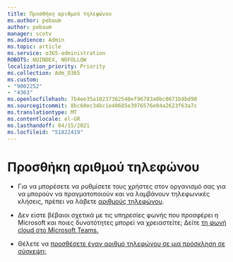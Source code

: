 ```yaml
---
title: Προσθήκη αριθμού τηλεφώνου
ms.author: pebaum
author: pebaum
manager: scotv
ms.audience: Admin
ms.topic: article
ms.service: o365-administration
ROBOTS: NOINDEX, NOFOLLOW
localization_priority: Priority
ms.collection: Adm_O365
ms.custom:
- "9002252"
- "4363"
ms.openlocfilehash: 7b4ee35a10237362548ef96783a0bc0071b9bd90
ms.sourcegitcommit: 8bc60ec34bc1e40685e3976576e04a2623f63a7c
ms.translationtype: MT
ms.contentlocale: el-GR
ms.lasthandoff: 04/15/2021
ms.locfileid: "51822419"
---
```

# <a name="add-phone-number"></a>Προσθήκη αριθμού τηλεφώνου

- Για να μπορέσετε να ρυθμίσετε τους χρήστες στον οργανισμό σας για να μπορούν να πραγματοποιούν και να λαμβάνουν τηλεφωνικές κλήσεις, πρέπει να λάβετε [αριθμούς τηλεφώνου](https://docs.microsoft.com/MicrosoftTeams/manage-phone-numbers-for-your-organization/).

- Δεν είστε βέβαιοι σχετικά με τις υπηρεσίες φωνής που προσφέρει η Microsoft και ποιες δυνατότητες μπορεί να χρειαστείτε; Δείτε [τη φωνή cloud στο Microsoft Teams.](https://docs.microsoft.com/MicrosoftTeams/cloud-voice-landing-page)

- Θέλετε να [προσθέσετε έναν αριθμό τηλεφώνου σε μια πρόσκληση σε σύσκεψη;](https://docs.microsoft.com/MicrosoftTeams/set-the-phone-numbers-included-on-invites-in-teams)
